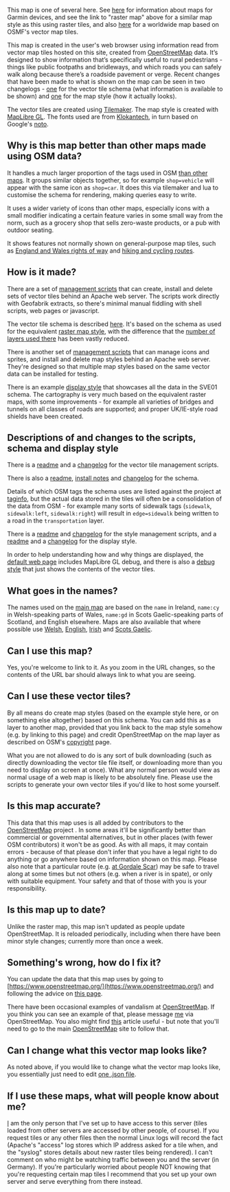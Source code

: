 This map is one of several here.  See [here](https://map.atownsend.org.uk/maps/map/mkgmap.html) for information about maps for Garmin devices, and see the link to "raster map" above for a similar map style as this using raster tiles, and also [here](https://map.atownsend.org.uk/vector/index_osmf_shortbread.html) for a worldwide map based on OSMF's vector map tiles.

This map is created in the user's web browser using information read from vector map tiles hosted on this site, created from [OpenStreetMap](https://www.openstreetmap.org/about) data. It’s designed to show information that’s specifically useful to rural pedestrians - things like public footpaths and bridleways, and which roads you can safely walk along because there’s a roadside pavement or verge. Recent changes that have been made to what is shown on the map can be seen in two changelogs - [one](../../maps/map/changelog_sve01.html) for the vector tile schema (what information is available to be shown) and [one](../../maps/map/changelog_svwd01.html) for the map style (how it actually looks).

The vector tiles are created using [Tilemaker](https://tilemaker.org/).  The map style is created with [MapLibre GL](https://maplibre.org/maplibre-gl-js/docs/).  The fonts used are from [Klokantech](https://github.com/klokantech/klokantech-gl-fonts), in turn based on Google's [noto](https://fonts.google.com/noto).

## Why is this map better than other maps made using OSM data?

It handles a much larger proportion of the tags used in OSM [than other maps](https://taginfo.openstreetmap.org/projects).  It groups similar objects together, so for example `shop=vehicle` will appear with the same icon as `shop=car`.  It does this via tilemaker and lua to customise the schema for rendering, making queries easy to write.

It uses a wider variety of icons than other maps, especially icons with a small modifier indicating a certain feature varies in some small way from the norm, such as a grocery shop that sells zero-waste products, or a pub with outdoor seating.

It shows features not normally shown on general-purpose map tiles, such as [England and Wales rights of way](https://map.atownsend.org.uk/vector/#16.91/51.59978/-0.862324) and [hiking and cycling routes](https://map.atownsend.org.uk/vector/#16.39/53.735085/-2.038727).

## How is it made?

There are a set of [management scripts](https://github.com/SomeoneElseOSM/SomeoneElse-vector-extract/blob/main/README.md) that can create, install and delete sets of vector tiles behind an Apache web server.  The scripts work directly with Geofabrik extracts, so there's minimal manual fiddling with shell scripts, web pages or javascript.

The vector tile schema is described [here](https://github.com/SomeoneElseOSM/SomeoneElse-vector-extract/blob/main/resources/README_sve01.md).  It's based on the schema as used for the equivalent [raster map style](https://github.com/SomeoneElseOSM/SomeoneElse-style), with the difference that the [number of layers used there](https://github.com/SomeoneElseOSM/openstreetmap-carto-AJT/blob/master/project.mml) has been vastly reduced.

There is another set of [management scripts](https://github.com/SomeoneElseOSM/SomeoneElse-vector-web-display/blob/main/README.md) that can manage icons and sprites, and install and delete map styles behind an Apache web server.  They're designed so that multiple map styles based on the same vector data can be installed for testing.

There is an example [display style](https://github.com/SomeoneElseOSM/SomeoneElse-vector-web-display/blob/main/resources/README_svwd01.md) that showcases all the data in the SVE01 schema.  The cartography is very much based on the equivalent raster maps, with some improvements - for example all varieties of bridges and tunnels on all classes of roads are supported; and proper UK/IE-style road shields have been created.

## Descriptions of and changes to the scripts, schema and display style

There is a [readme](https://github.com/SomeoneElseOSM/SomeoneElse-vector-extract/blob/main/README.md) and a [changelog](https://github.com/SomeoneElseOSM/SomeoneElse-vector-extract/blob/main/changelog.md) for the vector tile management scripts.

There is also a [readme](https://github.com/SomeoneElseOSM/SomeoneElse-vector-extract/blob/main/resources/README_sve01.md), [install notes](https://github.com/SomeoneElseOSM/SomeoneElse-vector-extract/blob/main/resources/INSTALL_sve01.md) and [changelog](https://github.com/SomeoneElseOSM/SomeoneElse-vector-extract/blob/main/resources/changelog_sve01.md) for the schema.

Details of which OSM tags the schema uses are listed against the project at [taginfo](https://taginfo.openstreetmap.org/projects/someoneelse_vector_sve01#tags), but the actual data stored in the tiles will often be a consolidation of the data from OSM - for example many sorts of sidewalk tags (`sidewalk`, `sidewalk:left`, `sidewalk:right`) will result in `edge=sidewalk` being written to a road in the `transportation` layer.

There is a [readme](https://github.com/SomeoneElseOSM/SomeoneElse-vector-web-display/blob/main/README.md) and [changelog](https://github.com/SomeoneElseOSM/SomeoneElse-vector-web-display/blob/main/changelog.md) for the style management scripts, and a [readme](https://github.com/SomeoneElseOSM/SomeoneElse-vector-web-display/blob/main/resources/README_svwd01.md) and a [changelog](https://github.com/SomeoneElseOSM/SomeoneElse-vector-web-display/blob/main/resources/changelog_svwd01.md) for the display style.

In order to help understanding how and why things are displayed, the [default web page](https://github.com/SomeoneElseOSM/SomeoneElse-vector-web-display/blob/main/resources/svwd01_index.html) includes MapLibre GL debug, and there is also a [debug style](https://github.com/SomeoneElseOSM/SomeoneElse-vector-web-display/blob/main/resources/svwd04_style.json) that just shows the contents of the vector tiles.

## What goes in the names?

The names used on the [main map](https://map.atownsend.org.uk/vector/#4.33/53.95/-5.33) are based on the `name` in Ireland, `name:cy` in Welsh-speaking parts of Wales, `name:gd` in Scots Gaelic-speaking parts of Scotland, and English elsewhere.  Maps are also available that where possible use [Welsh](https://map.atownsend.org.uk/vector/index_svwd01cy.html#4.33/53.95/-5.33), [English](https://map.atownsend.org.uk/vector/index_svwd01en.html#4.33/53.95/-5.33), [Irish](https://map.atownsend.org.uk/vector/index_svwd01ga.html#4.33/53.95/-5.33) and [Scots Gaelic](https://map.atownsend.org.uk/vector/index_svwd01gd.html#4.33/53.95/-5.33).

## Can I use this map?

Yes, you're welcome to link to it.  As you zoom in the URL changes, so the contents of the URL bar should always link to what you are seeing.

## Can I use these vector tiles?

By all means do create map styles (based on the example style here, or on something else altogether) based on this schema.  You can add this as a layer to another map, provided that you link back to the map style somehow (e.g. by linking to this page) and credit OpenStreetMap on the map layer as described on OSM's [copyright](https://www.openstreetmap.org/copyright) page.

What you are not allowed to do is any sort of bulk downloading (such as directly downloading the vector tile file itself, or downloading more than you need to display on screen at once).  What any normal person would view as normal usage of a web map is likely to be absolutely fine.  Please use the scripts to generate your own vector tiles if you'd like to host some yourself.

## Is this map accurate?

This data that this map uses is all added by contributors to the [OpenStreetMap](https://www.openstreetmap.org/) project .  In some areas it'll be significantly better than commercial or governmental alternatives, but in other places (with fewer OSM contributors) it won't be as good.  As with all maps, it may contain errors - because of that please don't infer that you have a legal right to do anything or go anywhere based on information shown on this map.  Please also note that a particular route (e.g. [at Gordale Scar](https://map.atownsend.org.uk/vector/#20/54.07259/-2.13081)) may be safe to travel along at some times but not others (e.g. when a river is in spate), or only with suitable equipment.  Your safety and that of those with you is your responsibility.

## Is this map up to date?

Unlike the raster map, this map isn't updated as people update OpenStreetMap.  It is reloaded periodically, including when there have been minor style changes; currently more than once a week.

## Something's wrong, how do I fix it?

You can update the data that this map uses by going to [https://www.openstreetmap.org/](https://www.openstreetmap.org/) and following the advice on [this page](https://www.openstreetmap.org/fixthemap).

There have been occasional examples of vandalism at [OpenStreetMap](https://www.openstreetmap.org/).  If you think you can see an example of that, please message [me](https://www.openstreetmap.org/message/new/SomeoneElse) via OpenStreetMap.  You also might find [this](https://community.openstreetmap.org/t/have-you-spotted-vandalism-on-openstreetmap-org/114684) article useful - but note that you'll need to go to the main [OpenStreetMap](https://www.openstreetmap.org/) site to follow that.

## Can I change what this vector map looks like?

As noted above, if you would like to change what the vector map looks like, you essentially just need to edit [one .json file](https://github.com/SomeoneElseOSM/SomeoneElse-vector-web-display/blob/main/resources/svwd01_style.json).

## If I use these maps, what will people know about me?

[I](https://www.openstreetmap.org/user/SomeoneElse) am the only person that I've set up to have access to this server (tiles loaded from other servers are accessed by other people, of course).  If you request tiles or any other files then the normal Linux logs will record the fact (Apache's "access" log stores which IP address asked for a tile when, and the "syslog" stores details about new raster tiles being rendered).  I can't comment on who might be watching traffic between you and the server (in Germany).  If you're particularly worried about people NOT knowing that you're requesting certain map tiles I recommend that you set up your own server and serve everything from there instead.

